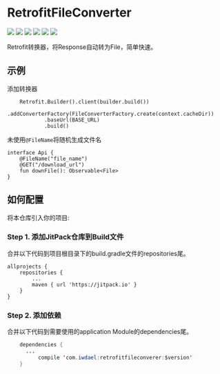 # RetrofitFileConverter
![](https://img.shields.io/badge/platform-android-orange.svg)
![](https://img.shields.io/badge/language-java-yellow.svg)
![](https://jitpack.io/v/com.iwdael/retrofitfileconverter.svg)
![](https://img.shields.io/badge/build-passing-brightgreen.svg)
![](https://img.shields.io/badge/license-apache--2.0-green.svg)
![](https://img.shields.io/badge/api-19+-green.svg)

Retrofit转换器，将Response自动转为File，简单快速。

## 示例
添加转换器
```
    Retrofit.Builder().client(builder.build()) 
            .addConverterFactory(FileConverterFactory.create(context.cacheDir)) 
            .baseUrl(BASE_URL)
            .build()
```
未使用`@FileName`将随机生成文件名
```
interface Api {
    @FileName("file_name")
    @GET("/download_url")
    fun downFile(): Observable<File>
}
```

## 如何配置
将本仓库引入你的项目:
### Step 1. 添加JitPack仓库到Build文件
合并以下代码到项目根目录下的build.gradle文件的repositories尾。

	allprojects {
		repositories {
			...
			maven { url 'https://jitpack.io' }
		}
	}

### Step 2. 添加依赖
合并以下代码到需要使用的application Module的dependencies尾。
```Java
	dependencies {
	  ...
          compile 'com.iwdael:retrofitfileconverer:$version'
	}
```
